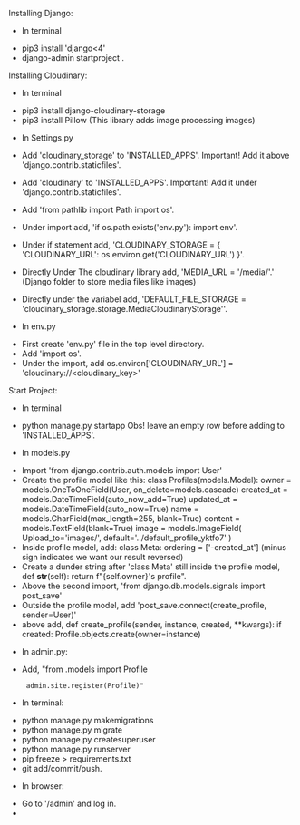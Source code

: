 Installing Django:
* In terminal
- pip3 install 'django<4'
- django-admin startproject <projectName> .


Installing Cloudinary:
* In terminal
- pip3 install django-cloudinary-storage
- pip3 install Pillow (This library adds image processing images)

* In Settings.py
- Add 'cloudinary_storage' to 'INSTALLED_APPS'.
  Important! Add it above 'django.contrib.staticfiles'.
- Add 'cloudinary' to 'INSTALLED_APPS'.
  Important! Add it under 'django.contrib.staticfiles'.

- Add 'from pathlib import Path
       import os'.
- Under import add, 'if os.path.exists('env.py'):
    import env'.
- Under if statement add, 'CLOUDINARY_STORAGE = {
    'CLOUDINARY_URL': os.environ.get('CLOUDINARY_URL')
}'.
- Directly Under The cloudinary library add, 'MEDIA_URL = '/media/'.' (Django folder to store media files like images)
- Directly under the variabel add, 'DEFAULT_FILE_STORAGE = 'cloudinary_storage.storage.MediaCloudinaryStorage''.


* In env.py
- First create 'env.py' file in the top level directory.
- Add 'import os'.
- Under the import, add os.environ['CLOUDINARY_URL'] = 'cloudinary://<cloudinary_key>'


Start Project:
* In terminal
- python manage.py startapp <projectname>
Obs! leave an empty row before adding <projectname> to 'INSTALLED_APPS'.

* In models.py
- Import 'from django.contrib.auth.models import User'
- Create the profile model like this:
  class Profiles(models.Model):
    owner = models.OneToOneField(User, on_delete=models.cascade)
    created_at = models.DateTimeField(auto_now_add=True)
    updated_at = models.DateTimeField(auto_now=True)
    name = models.CharField(max_length=255, blank=True)
    content = models.TextField(blank=True)
    image = models.ImageField(
        Upload_to='images/', default='../default_profile_yktfo7'
    )
- Inside profile model, add:
  class Meta:
    ordering = ['-created_at'] (minus sign indicates we want our result reversed)
- Create a dunder string after 'class Meta' still inside the profile model,
  def __str__(self):
    return f"{self.owner}'s profile".
- Above the second import, 'from django.db.models.signals import post_save'
- Outside the profile model, add 'post_save.connect(create_profile, sender=User)'
- above add,
  def create_profile(sender, instance, created, **kwargs):
    if created:
        Profile.objects.create(owner=instance)


* In admin.py:
- Add, "from .models import Profile
       
       admin.site.register(Profile)"


* In terminal:
- python manage.py makemigrations
- python manage.py migrate
- python manage.py createsuperuser
- python manage.py runserver
- pip freeze > requirements.txt
- git add/commit/push.

* In browser:
- Go to '/admin' and log in.
- 